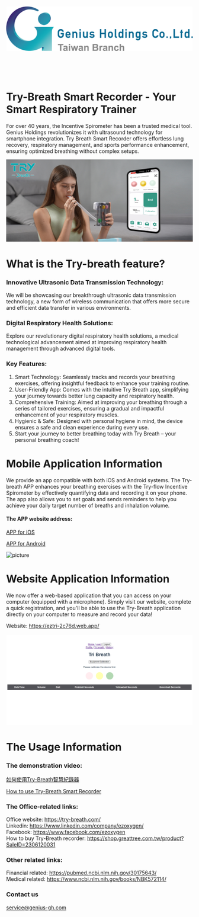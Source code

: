 ![picture](https://github.com/ezoxygenTeam/Try-Breath/blob/main/demo%20photo/GH_LOGO(E).png)

<br>
<br>
<br>

# Try-Breath Smart Recorder - Your Smart Respiratory Trainer

For over 40 years, the Incentive Spirometer has been a trusted medical tool. Genius Holdings revolutionizes it with ultrasound technology for smartphone integration.
Try Breath Smart Recorder offers effortless lung recovery, respiratory management, and sports performance enhancement, ensuring optimized breathing without complex setups.

![image](https://github.com/ezoxygenTeam/Try-Breath/blob/main/demo%20photo/20231123-poster.jpg)

# What is the Try-breath feature?

### Innovative Ultrasonic Data Transmission Technology:  
We will be showcasing our breakthrough ultrasonic data transmission technology, a new form of wireless communication that offers more secure and efficient data transfer in various environments.
### Digital Respiratory Health Solutions:  
Explore our revolutionary digital respiratory health solutions, a medical technological advancement aimed at improving respiratory health management through advanced digital tools.

### Key Features:
1. Smart Technology: Seamlessly tracks and records your breathing exercises, offering insightful feedback to enhance your training routine.
2. User-Friendly App: Comes with the intuitive Try Breath app, simplifying your journey towards better lung capacity and respiratory health.
3. Comprehensive Training: Aimed at improving your breathing through a series of tailored exercises, ensuring a gradual and impactful enhancement of your respiratory muscles.
4. Hygienic & Safe: Designed with personal hygiene in mind, the device ensures a safe and clean experience during every use.
5. Start your journey to better breathing today with Try Breath – your personal breathing coach!

# Mobile Application Information

We provide an app compatible with both iOS and Android systems. The Try-breath APP enhances your breathing exercises with the Try-flow Incentive Spirometer by effectively quantifying data and recording it on your phone. The app also allows you to set goals and sends reminders to help you achieve your daily target number of breaths and inhalation volume.
#### The APP website address:  
[APP for iOS](https://apps.apple.com/tw/app/try-breath/id6443699394)  

[APP for Android](https://play.google.com/store/apps/details?id=com.maxosoft.incentive_spirometer&hl=en_US)  

![picture](https://github.com/ezoxygenTeam/Try-Breath/blob/main/demo%20photo/APP_link.png)

# Website Application Information
We now offer a web-based application that you can access on your computer (equipped with a microphone). Simply visit our website, complete a quick registration, and you'll be able to use the Try-Breath application directly on your computer to measure and record your data!

Website:  https://eztri-2c76d.web.app/  

![image](https://github.com/ezoxygenTeam/Try-Breath/blob/main/demo%20photo/website_demo.png)


# The Usage Information
### The demonstration video:
[如何使用Try-Breath智慧紀錄器](https://www.youtube.com/watch?v=y8YPKx7i2dc)  

[How to use Try-Breath Smart Recorder](https://www.youtube.com/watch?v=znj28Z88hBw)  

### The Office-related links:
Office website: https://try-breath.com/  
Linkedin: https://www.linkedin.com/company/ezoxygen/  
Facebook: https://www.facebook.com/ezoxygen  
How to buy Try-Breath recorder: https://shop.greattree.com.tw/product?SaleID=2306120031  

### Other related links:
Financial related: https://pubmed.ncbi.nlm.nih.gov/30175643/  
Medical related: https://www.ncbi.nlm.nih.gov/books/NBK572114/  

### Contact us
service@genius-gh.com



